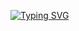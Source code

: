 <a href="https://git.io/typing-svg"><img src="https://readme-typing-svg.herokuapp.com?font=Fira+Code&pause=1000&color=002597&background=FFFFFF00&center=true&vCenter=true&width=438&height=51&lines=Antonio+Cotrina+Polo" alt="Typing SVG" /></a>

<!--
**AntonioC2421/AntonioC2421** is a ✨ _special_ ✨ repository because its `README.md` (this file) appears on your GitHub profile.



Here are some ideas to get you started:

- 🔭 I’m currently working on ...
- 🌱 I’m currently learning ...
- 👯 I’m looking to collaborate on ...
- 🤔 I’m looking for help with ...
- 💬 Ask me about ...
- 📫 How to reach me: ...
- 😄 Pronouns: ...
- ⚡ Fun fact: ...
-->
